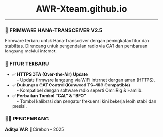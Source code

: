 <h1 align="center">AWR-Xteam.github.io</h1>
<hr>

<h3>📡 FRIMWARE HANA-TRANSCEIVER V2.5</h3>
<p>
Firmware terbaru untuk Hana-Transceiver dengan peningkatan fitur dan stabilitas. Dirancang untuk pengendalian radio via CAT dan pembaruan langsung melalui internet.
</p>

<h3>🚀 FITUR TERBARU</h3>

<ul>
  <li>✅ <strong>HTTPS OTA (Over-the-Air) Update</strong><br>
  &nbsp;&nbsp;&nbsp;&nbsp;- Update firmware langsung via WiFi internet dengan aman (HTTPS).</li>

  <li>✅ <strong>Dukungan CAT Control (Kenwood TS-480 Compatible)</strong><br>
  &nbsp;&nbsp;&nbsp;&nbsp;- Kompatibel dengan software radio seperti OmniRig & Hamlib.</li>

  <li>✅ <strong>Perbaikan Tombol “CAL” & “BFO”</strong><br>
  &nbsp;&nbsp;&nbsp;&nbsp;- Tombol kalibrasi dan pengatur frekuensi kini bekerja lebih stabil dan presisi.</li>
</ul>

<h3>👨‍💻 PENGEMBANG</h3>
<p>
<strong>Aditya W.R</strong> 📍 Cirebon – 2025<br>
</p>
